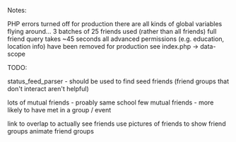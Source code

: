 
Notes:

PHP errors turned off for production
there are all kinds of global variables flying around...
3 batches of 25 friends used (rather than all friends)
	full friend query takes ~45 seconds
all advanced permissions (e.g. education, location info) have been removed for production
	see index.php -> data-scope


TODO:

status_feed_parser - should be used to find seed friends
	(friend groups that don't interact aren't helpful)

lots of mutual friends - proably same school
few mutual friends - more likely to have met in a group / event

link to overlap to actually see friends
use pictures of friends to show friend groups
animate friend groups